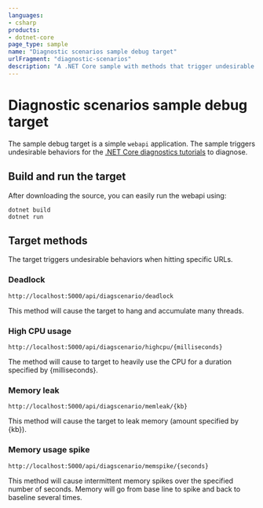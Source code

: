 ```yaml
---
languages:
- csharp
products:
- dotnet-core
page_type: sample
name: "Diagnostic scenarios sample debug target"
urlFragment: "diagnostic-scenarios"
description: "A .NET Core sample with methods that trigger undesirable behaviors to diagnose."
---
```

# Diagnostic scenarios sample debug target

The sample debug target is a simple `webapi` application. The sample triggers undesirable behaviors for the [.NET Core diagnostics tutorials](https://docs.microsoft.com/dotnet/core/diagnostics/index#net-core-diagnostics-tutorials) to diagnose.

## Build and run the target

After downloading the source, you can easily run the webapi using:

```dotnetcli
dotnet build
dotnet run
```

## Target methods

The target triggers undesirable behaviors when hitting specific URLs.

### Deadlock

```http
http://localhost:5000/api/diagscenario/deadlock
```

This method will cause the target to hang and accumulate many threads.

### High CPU usage

```http
http://localhost:5000/api/diagscenario/highcpu/{milliseconds}
```

The method will cause to target to heavily use the CPU for a duration specified by {milliseconds}.

### Memory leak

```http
http://localhost:5000/api/diagscenario/memleak/{kb}
```

This method will cause the target to leak memory (amount specified by {kb}).

### Memory usage spike

```http
http://localhost:5000/api/diagscenario/memspike/{seconds}
```

This method will cause intermittent memory spikes over the specified number of seconds. Memory will go from base line to spike and back to baseline several times.
